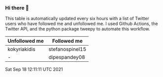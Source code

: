 ### Hi there 👋

This table is automatically updated every six hours with a list of Twitter users who have followed me and unfollowed me. I used Github Actions, the Twitter API, and the python package tweepy to automate this workflow.

| Unfollowed me |  Followed me |
| --- | --- |
|kokyriakidis|stefanospinel15|
|-|dipespandey08|
Sat Sep 18 12:11:11 UTC 2021
